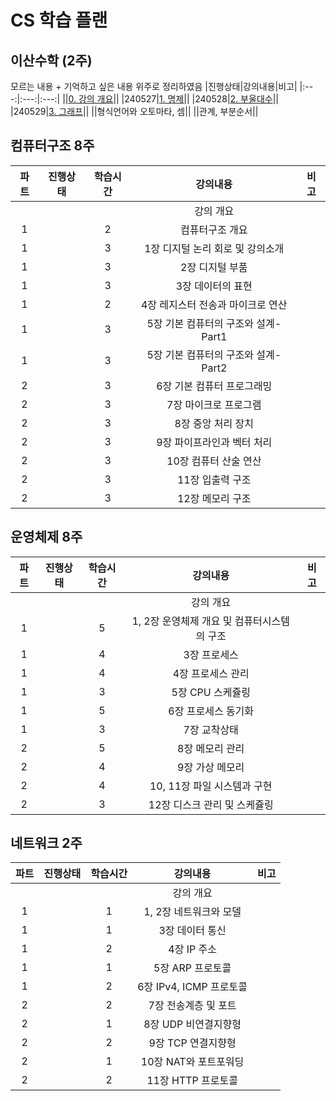 # CS 학습 플랜

## 이산수학 (2주)
모르는 내용 + 기억하고 싶은 내용 위주로 정리하였음
|진행상태|강의내용|비고|
|:---:|:---:|:---:|
||[0. 강의 개요](https://github.com/suhyun0927/CS_study/blob/main/%EC%9D%B4%EC%82%B0%EC%88%98%ED%95%99/readme.md)||
|240527|[1. 명제](https://github.com/suhyun0927/CS_study/blob/main/%EC%9D%B4%EC%82%B0%EC%88%98%ED%95%99/1.%EB%AA%85%EC%A0%9C.md)||
|240528|[2. 부울대수](https://github.com/suhyun0927/CS_study/blob/main/%EC%9D%B4%EC%82%B0%EC%88%98%ED%95%99/2.%EB%B6%80%EC%9A%B8%EB%8C%80%EC%88%98.md)||
|240529|[3. 그래프](https://github.com/suhyun0927/CS_study/blob/main/%EC%9D%B4%EC%82%B0%EC%88%98%ED%95%99/3.%EA%B7%B8%EB%9E%98%ED%94%84.md)||
||형식언어와 오토마타, 셈||
||관계, 부분순서||

## 컴퓨터구조 8주
|파트|진행상태|학습시간|강의내용|비고|
|:---:|:---:|:---:|:---:|:---:|
||||강의 개요||
|1||2|컴퓨터구조 개요||
|1||3|1장 디지털 논리 회로 및 강의소개||
|1||3|2장 디지털 부품||
|1||3|3장 데이터의 표현||
|1||2|4장 레지스터 전송과 마이크로 연산||
|1||3|5장 기본 컴퓨터의 구조와 설계-Part1||
|1||3|5장 기본 컴퓨터의 구조와 설계-Part2||
|2||3|6장 기본 컴퓨터 프로그래밍||
|2||3|7장 마이크로 프로그램||
|2||3|8장 중앙 처리 장치||
|2||3|9장 파이프라인과 벡터 처리||
|2||3|10장 컴퓨터 산술 연산||
|2||3|11장 입출력 구조||
|2||3|12장 메모리 구조||

## 운영체제 8주
|파트|진행상태|학습시간|강의내용|비고|
|:---:|:---:|:---:|:---:|:---:|
||||강의 개요||
|1||5|1, 2장 운영체제 개요 및 컴퓨터시스템의 구조||
|1||4|3장 프로세스||
|1||4|4장 프로세스 관리||
|1||3|5장 CPU 스케쥴링||
|1||5|6장 프로세스 동기화||
|1||3|7장 교착상태||
|2||5|8장 메모리 관리||
|2||4|9장 가상 메모리||
|2||4|10, 11장 파일 시스템과 구현||
|2||3|12장 디스크 관리 및 스케쥴링||

## 네트워크 2주
|파트|진행상태|학습시간|강의내용|비고|
|:---:|:---:|:---:|:---:|:---:|
||||강의 개요||
|1||1|1, 2장 네트워크와 모델||
|1||1|3장 데이터 통신||
|1||2|4장 IP 주소||
|1||1|5장 ARP 프로토콜||
|1||2|6장 IPv4, ICMP 프로토콜||
|2||2|7장 전송계층 및 포트||
|2||1|8장 UDP 비연결지향형||
|2||2|9장 TCP 연결지향형||
|2||1|10장 NAT와 포트포워딩||
|2||2|11장 HTTP 프로토콜||